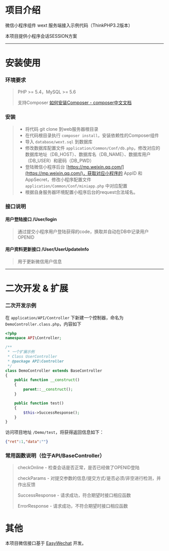 
# 项目介绍
微信小程序组件 wext 服务端接入示例代码（ThinkPHP3.2版本）

本项目提供小程序会话SESSION方案

---

# 安装使用
### 环境要求

> PHP >= 5.4，MySQL >= 5.6
> 
> 支持Composer [如何安装Composer - composer中文文档](http://www.kancloud.cn/thinkphp/composer)


### 安装
> * 将代码 git clone 到web服务器根目录
> * 在代码根目录执行 `composer install`，安装依赖性的Composer组件
> * 导入 `database/wext.sql` 到数据库
> * 修改数据库配置文件 `application/Common/Conf/db.php`，修改对应的数据库地址（DB_HOST）、数据库名（DB_NAME）、数据库用户（DB_USER）和密码（DB_PWD）
> * 登陆微信小程序后台 [https://mp.weixin.qq.com/](https://mp.weixin.qq.com/)，获取对应小程序的 AppID 和  AppSecret，修改小程序配置文件 `application/Common/Conf/miniapp.php` 中对应配置
> * 根据自身服务器环境配置小程序后台的request合法域名。

### 接口说明

#### 用户登陆接口 /User/login

> 通过提交小程序用户登陆获得的code，换取并自动在DB中记录用户OPENID

#### 用户资料更新接口 /User/UserUpdateInfo

> 用于更新微信用户信息

---

# 二次开发 & 扩展
### 二次开发示例
在 `application/API/Controller` 下新建一个控制器，命名为`DemoController.class.php`，内容如下

```php
<?php
namespace API\Controller;

/**
 * 一个扩展示例
 * Class UserController
 * @package API\Controller
 */
class DemoController extends BaseController
{
    public function __construct()
    {
        parent::__construct();
    }

    public function test()
    {
        $this->SuccessResponse();
    }
}
```

访问项目地址 `/Demo/test`，将获得返回信息如下：
```json
{"ret":1,"data":""}
```

### 常用函数说明（位于API/BaseController）

> checkOnline - 检查会话是否正常，是否已经做了OPENID登陆
> 
> checkParams - 对提交参数的信息/提交方式/是否必须/非空进行检测，并作出反馈
> 
> SuccessResponse - 请求成功，符合期望时接口相应函数
> 
> ErrorResponse - 请求成功，不符合期望时接口相应函数

# 其他

本项目微信接口基于 [EasyWechat](https://github.com/overtrue/wechat) 开发。

